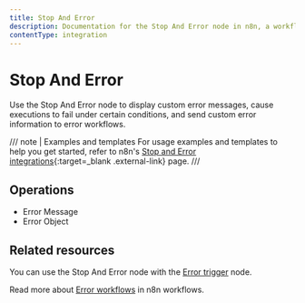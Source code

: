 ```yaml
---
title: Stop And Error
description: Documentation for the Stop And Error node in n8n, a workflow automation platform. Includes guidance on usage, and links to examples.
contentType: integration
---
```


# Stop And Error

Use the Stop And Error node to display custom error messages, cause executions to fail under certain conditions, and send custom error information to error workflows.

/// note | Examples and templates
For usage examples and templates to help you get started, refer to n8n's [Stop and Error integrations](https://n8n.io/integrations/stop-and-error/){:target=_blank .external-link} page.
///

## Operations

* Error Message
* Error Object

## Related resources

You can use the Stop And Error node with the [Error trigger](/integrations/builtin/core-nodes/n8n-nodes-base.errortrigger/) node.

Read more about [Error workflows](/flow-logic/error-handling/error-workflows/) in n8n workflows.

